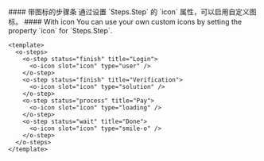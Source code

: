 <cn>
#### 带图标的步骤条
通过设置 `Steps.Step` 的 `icon` 属性，可以启用自定义图标。
</cn>

<us>
#### With icon
You can use your own custom icons by setting the property `icon` for `Steps.Step`.
</us>

```vue
<template>
  <o-steps>
    <o-step status="finish" title="Login">
      <o-icon slot="icon" type="user" />
    </o-step>
    <o-step status="finish" title="Verification">
      <o-icon slot="icon" type="solution" />
    </o-step>
    <o-step status="process" title="Pay">
      <o-icon slot="icon" type="loading" />
    </o-step>
    <o-step status="wait" title="Done">
      <o-icon slot="icon" type="smile-o" />
    </o-step>
  </o-steps>
</template>
```
